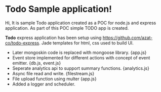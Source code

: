# Todo Sample application!

Hi, It is sample Todo application created as a POC for node.js and express application. As part of this POC simple TODO app is created.

**Todo** express application has been setup using https://github.com/azat-co/todo-express. Jade templates for html, css used to build UI.

- Later mongoskin code is replaced with mongoose library. {app.js}
- Event store implemented for different actions with concept of event emitter. {db.js, event.js}
- Seperate analytics api to support summary functions. {analytics.js}
- Async file read and write. {filestream.js}
- File upload function using multer {app.js}
- Added a logger and scheduler.

